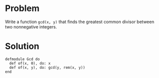 # Problem
Write a function `gcd(x, y)` that finds the greatest common divisor between two nonnegative integers.

# Solution
```
defmodule Gcd do
  def of(x, 0), do: x
  def of(x, y), do: gcd(y, rem(x, y))
end
```
